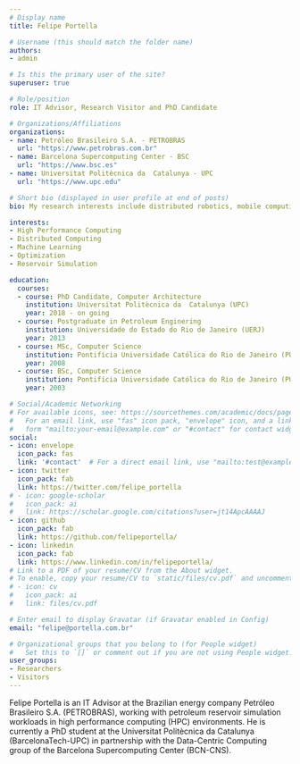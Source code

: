 ```yaml
---
# Display name
title: Felipe Portella

# Username (this should match the folder name)
authors:
- admin

# Is this the primary user of the site?
superuser: true

# Role/position
role: IT Advisor, Research Visitor and PhD Candidate

# Organizations/Affiliations
organizations:
- name: Petróleo Brasileiro S.A. - PETROBRAS
  url: "https://www.petrobras.com.br"
- name: Barcelona Supercomputing Center - BSC
  url: "https://www.bsc.es"
- name: Universitat Politècnica da  Catalunya - UPC
  url: "https://www.upc.edu"

# Short bio (displayed in user profile at end of posts)
bio: My research interests include distributed robotics, mobile computing and programmable matter.

interests:
- High Performance Computing
- Distributed Computing
- Machine Learning
- Optimization
- Reservoir Simulation

education:
  courses:
  - course: PhD Candidate, Computer Architecture
    institution: Universitat Politècnica da  Catalunya (UPC)
    year: 2018 - on going
  - course: Postgraduate in Petroleum Enginering
    institution: Universidade do Estado do Rio de Janeiro (UERJ)
    year: 2013
  - course: MSc, Computer Science
    institution: Pontifícia Universidade Católica do Rio de Janeiro (PUC-Rio)
    year: 2008
  - course: BSc, Computer Science
    institution: Pontifícia Universidade Católica do Rio de Janeiro (PUC-Rio)
    year: 2003

# Social/Academic Networking
# For available icons, see: https://sourcethemes.com/academic/docs/page-builder/#icons
#   For an email link, use "fas" icon pack, "envelope" icon, and a link in the
#   form "mailto:your-email@example.com" or "#contact" for contact widget.
social:
- icon: envelope
  icon_pack: fas
  link: '#contact'  # For a direct email link, use "mailto:test@example.org".
- icon: twitter
  icon_pack: fab
  link: https://twitter.com/felipe_portella
# - icon: google-scholar
#   icon_pack: ai
#   link: https://scholar.google.com/citations?user=jt14ApcAAAAJ
- icon: github
  icon_pack: fab
  link: https://github.com/felipeportella/
- icon: linkedin
  icon_pack: fab
  link: https://www.linkedin.com/in/felipeportella/
# Link to a PDF of your resume/CV from the About widget.
# To enable, copy your resume/CV to `static/files/cv.pdf` and uncomment the lines below.
# - icon: cv
#   icon_pack: ai
#   link: files/cv.pdf

# Enter email to display Gravatar (if Gravatar enabled in Config)
email: "felipe@portella.com.br"

# Organizational groups that you belong to (for People widget)
#   Set this to `[]` or comment out if you are not using People widget.
user_groups:
- Researchers
- Visitors
---
```


Felipe Portella is an IT Advisor at the Brazilian energy company Petróleo Brasileiro S.A. (PETROBRAS), working with petroleum reservoir simulation workloads in high performance computing (HPC) environments. He is currently a PhD student at the Universitat Politècnica da Catalunya (BarcelonaTech-UPC) in partnership with the Data-Centric Computing group of the Barcelona Supercomputing Center (BCN-CNS).
